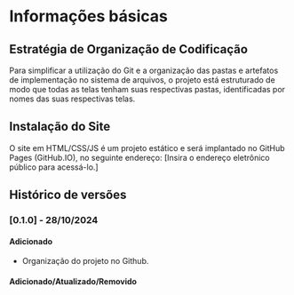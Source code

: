 # Informações básicas

## Estratégia de Organização de Codificação 
Para simplificar a utilização do Git e a organização das pastas e artefatos de implementação no sistema de arquivos, o projeto está estruturado de modo que todas as telas tenham suas respectivas pastas, identificadas por nomes das suas respectivas telas. 

## Instalação do Site
O site em HTML/CSS/JS é um projeto estático e será implantado no GitHub Pages (GitHub.IO), no seguinte endereço: [Insira o endereço eletrônico público para acessá-lo.] 

## Histórico de versões

### [0.1.0] - 28/10/2024
#### Adicionado
- Organização do projeto no Github.

#### Adicionado/Atualizado/Removido
